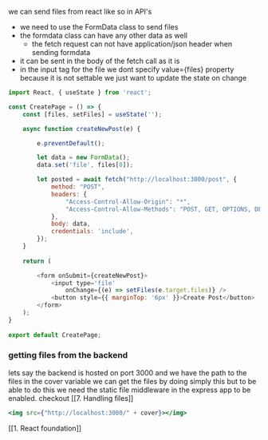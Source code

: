we can send files from react like so in API's
- we need to use the FormData class to send files 
- the formdata class can have any other data as well
	- the fetch request can not have application/json header when sending formdata
- it can be sent in the body of the fetch call as it is
- in the input tag for the file we dont specify value={files} property because it is not settable we just want to update the state on change
```jsx
import React, { useState } from 'react';

const CreatePage = () => {
    const [files, setFiles] = useState('');

    async function createNewPost(e) {

        e.preventDefault();

        let data = new FormData();
        data.set('file', files[0]);

        let posted = await fetch("http://localhost:3000/post", {
            method: "POST",
            headers: {
                "Access-Control-Allow-Origin": "*",
                "Access-Control-Allow-Methods": "POST, GET, OPTIONS, DELETE",
            },
            body: data,
            credentials: 'include',
        });
    }
    
    return (

        <form onSubmit={createNewPost}>
            <input type='file'
                onChange={(e) => setFiles(e.target.files)} />
            <button style={{ marginTop: '6px' }}>Create Post</button>
        </form>
    );
}
  
export default CreatePage;
```

### getting files from the backend
lets say the backend is hosted on port 3000 and we have the path to the files in the cover variable
we can get the files by doing simply this
but to be able to do this we need the static file middleware in the express app to be enabled. checkout [[7. Handling files]]
 ```jsx
<img src={"http://localhost:3000/" + cover}></img>
```


[[1. React foundation]]